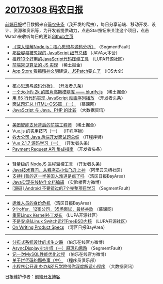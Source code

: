 # [20170308 码农日报](http://hao.caibaojian.com/date/2017/03/08)

[前端日报](http://caibaojian.com/c/news)栏目数据来自[码农头条](http://hao.caibaojian.com/)（我开发的爬虫），每日分享前端、移动开发、设计、资源和资讯等，为开发者提供动力，点击Star按钮来关注这个项目，点击Watch来收听每日的更新[Github主页](https://github.com/kujian/frontendDaily)
* [《深入理解Node.js：核心思想与源码分析》](http://hao.caibaojian.com/29311.html) （SegmentFault）
* [那些容易被忽视的 JavaScript 细节总结](http://hao.caibaojian.com/29209.html) （JAVA大本营）
* [推荐10个好用的JavaScript代码压缩工具](http://hao.caibaojian.com/29205.html) （LUPA开源社区）
* [前端常见算法的 JS 实现](http://hao.caibaojian.com/29283.html) （稀土掘金）
* [App Store 狠抓精神文明建设，JSPatch要亡了](http://hao.caibaojian.com/29184.html) （iOS大全）

***
* [核心思想与源码分析》](http://hao.caibaojian.com/29222.html) （开发者头条）
* [一个大小约 2k 的图片高斯模糊库 —— blurify.js](http://hao.caibaojian.com/29266.html) （稀土掘金）
* [用 65 行代码实现 JavaScript 动画序列播放](http://hao.caibaojian.com/29278.html) （开发者头条）
* [面试题汇总 HTML+CSS篇 （一）](http://hao.caibaojian.com/29182.html) （慕课网）
* [JavaScript 与 Java、PHP 的比较](http://hao.caibaojian.com/29253.html) （大数据资讯）

***
* [美团智能支付背后的前端工程师](http://hao.caibaojian.com/29267.html) （稀土掘金）
* [Vue.js 的实用技巧（一）](http://hao.caibaojian.com/29262.html) （IT程序狮）
* [各大公司 Java 后端开发面试题总结](http://hao.caibaojian.com/29260.html) （IT程序狮）
* [Vue 2.1.7 源码学习（一）](http://hao.caibaojian.com/29274.html) （开发者头条）
* [Payment Request API 集成指南](http://hao.caibaojian.com/29217.html) （开发者头条）

***
* [轻量级的 NodeJS 进程监控工具](http://hao.caibaojian.com/29220.html) （开发者头条）
* [Java技术百问，从程序员小仙飞升上神](http://hao.caibaojian.com/29200.html) （阿里云云栖社区）
* [支持川普的这一半美国人难道是疯了吗](http://hao.caibaojian.com/29174.html) （湾区日报BayArea）
* [Java实现在线协作文档编辑](http://hao.caibaojian.com/29248.html) （实验楼官方微博）
* [[源码] Android 不要错过的7个完整项目学习](http://hao.caibaojian.com/29238.html) （SegmentFault）

***
* [运维人员的身份危机](http://hao.caibaojian.com/29175.html) （湾区日报BayArea）
* [9个offer，12家公司，35场面试，最终谷歌](http://hao.caibaojian.com/29180.html) （慕课网）
* [重要Linux Kernel补丁发布](http://hao.caibaojian.com/29203.html) （LUPA开源社区）
* [不是安卓&amp;Linux Switch运行FreeBSD内核](http://hao.caibaojian.com/29309.html) （LUPA开源社区）
* [On Writing Product Specs](http://hao.caibaojian.com/29173.html) （湾区日报BayArea）

***
* [分布式系统设计的求生之路](http://hao.caibaojian.com/29269.html) （伯乐在线官方微博）
* [AsyncDisplayKit介绍（一）原理和思路](http://hao.caibaojian.com/29239.html) （SegmentFault）
* [记一次MySQL性能优化过程](http://hao.caibaojian.com/29271.html) （伯乐在线官方微博）
* [关于烂代码的那些事（中）](http://hao.caibaojian.com/29212.html) （程序员俱乐部）
* [小程序公开课 办办&amp;咫尺学院带你深度解读小程序](http://hao.caibaojian.com/29250.html) （大数据资讯）

日报维护作者：[前端开发博客](http://caibaojian.com/) 